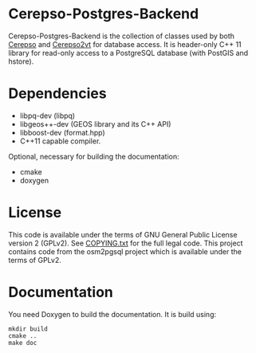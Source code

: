 Cerepso-Postgres-Backend
========================

Cerepso-Postgres-Backend is the collection of classes used by both [Cerepso](https://github.com/Nakaner/Cerepso) and
[Cerepso2vt](https://github.com/Nakaner/Cerepso2vt) for database access. It is header-only C++ 11 library for
read-only access to a PostgreSQL database (with PostGIS and hstore).

Dependencies
============

* libpq-dev (libpq)
* libgeos++-dev (GEOS library and its C++ API)
* libboost-dev (format.hpp)
* C++11 capable compiler.

Optional, necessary for building the documentation:

* cmake 
* doxygen

License
=======
This code is available under the terms of GNU General Public License version 2 (GPLv2). See [COPYING.txt](COPYING.txt)
for the full legal code. This project contains code from the osm2pgsql project which is available under the terms
of GPLv2.


Documentation
=============
You need Doxygen to build the documentation. It is build using:

    mkdir build
    cmake ..
    make doc

